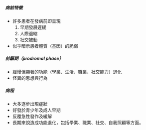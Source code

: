 ##### 病前特徵
- 許多患者在發病前即呈現
	1. 早期發展遲緩
	2. 人際退縮
	3. 社交被動
- 似乎暗示患者體質（基因）的脆弱

##### 前驅期（prodromal phase）
- 緩慢但顯著的功能（學業、生活、職業、社交能力）退化
- 怪異的思想與行為

##### 病程
- 大多逐步出現症狀
- 好發於青少年及成人早期
- 反覆急性發作及緩解
- 長期來說造成功能退化，包括學業、職業、社交、自我照顧等方面。